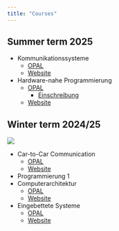 ```yaml
---
title: "Courses"
---
```


## Summer term 2025

- Kommunikationssysteme
  - [OPAL](https://bildungsportal.sachsen.de/opal/auth/RepositoryEntry/43647336453/CourseNode/1646623739741799011)
  - [Website](https://kommsys.homefgr.de)
- Hardware-nahe Programmierung
  - [OPAL](https://bildungsportal.sachsen.de/opal/auth/RepositoryEntry/29413441536?8)
    - [Einschreibung](https://bildungsportal.sachsen.de/opal/auth/RepositoryEntry/29413441536/CourseNode/1741059223796974005)
  - [Website](https://cpp.homefgr.de)

## Winter term 2024/25

![](https://api.qrserver.com/v1/create-qr-code/?data=https%3A%2F%2Ffgr.github.io%2Fcourses.html&size=300x300)

- Car-to-Car Communication
  - [OPAL](https://bildungsportal.sachsen.de/opal/auth/RepositoryEntry/37109432325/CourseNode/1665023392901294008?12)
  - [Website](https://pages.github.fh-zwickau.de/whz-module-pti07730-car-to-car-comm/)
- Programmierung 1
- Computerarchitektur
  - [OPAL](https://bildungsportal.sachsen.de/opal/auth/RepositoryEntry/42396450817/CourseNode/1700796819702586008)
  - [Website](https://ca.homefgr.de/)
- Eingebettete Systeme 
  - [OPAL](https://bildungsportal.sachsen.de/opal/auth/RepositoryEntry/37109432329/CourseNode/1665023393522328008)
  - [Website](https://es.homefgr.de/)

